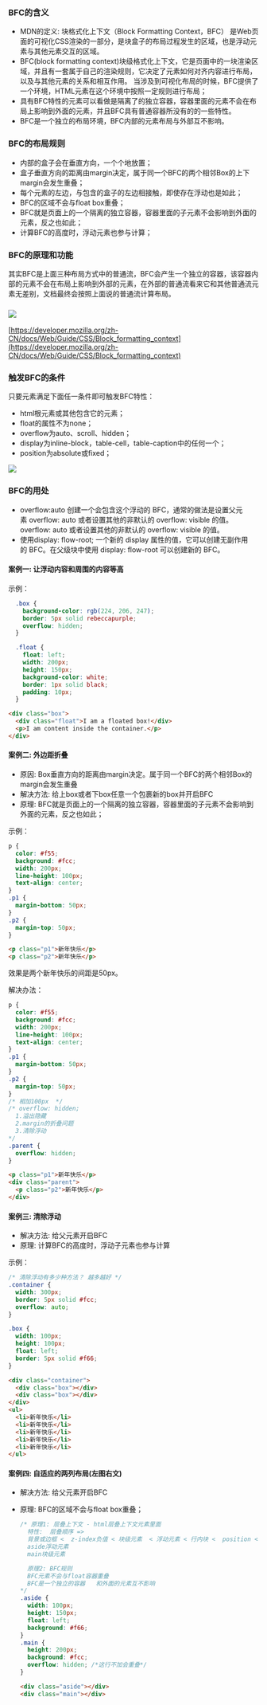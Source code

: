 ### BFC的含义

- MDN的定义:  块格式化上下文（Block Formatting Context，BFC） 是Web页面的可视化CSS渲染的一部分，是块盒子的布局过程发生的区域，也是浮动元素与其他元素交互的区域。
- BFC(block formatting context)块级格式化上下文，它是页面中的一块渲染区域，并且有一套属于自己的渲染规则，它决定了元素如何对齐内容进行布局，以及与其他元素的关系和相互作用。 当涉及到可视化布局的时候，BFC提供了一个环境，HTML元素在这个环境中按照一定规则进行布局；
- 具有BFC特性的元素可以看做是隔离了的独立容器，容器里面的元素不会在布局上影响到外面的元素，并且BFC具有普通容器所没有的的一些特性。
- BFC是一个独立的布局环境，BFC内部的元素布局与外部互不影响。

### BFC的布局规则
- 内部的盒子会在垂直方向，一个个地放置；
- 盒子垂直方向的距离由margin决定，属于同一个BFC的两个相邻Box的上下margin会发生重叠；
- 每个元素的左边，与包含的盒子的左边相接触，即使存在浮动也是如此；
- BFC的区域不会与float box重叠；
- BFC就是页面上的一个隔离的独立容器，容器里面的子元素不会影响到外面的元素，反之也如此；
- 计算BFC的高度时，浮动元素也参与计算；

### BFC的原理和功能

其实BFC是上面三种布局方式中的普通流，BFC会产生一个独立的容器，该容器内部的元素不会在布局上影响到外部的元素，在外部的普通流看来它和其他普通流元素无差别，文档最终会按照上面说的普通流计算布局。

### ![](https://cdn.nlark.com/yuque/0/2020/jpeg/298369/1582976855371-330c490b-54cf-4910-a533-0096736b379b.jpeg#align=left&display=inline&height=511&originHeight=695&originWidth=1015&size=0&status=done&style=none&width=746#align=left&display=inline&height=408&margin=%5Bobject%20Object%5D&originHeight=695&originWidth=1015&status=done&style=none&width=596)

[https://developer.mozilla.org/zh-CN/docs/Web/Guide/CSS/Block_formatting_context](https://developer.mozilla.org/zh-CN/docs/Web/Guide/CSS/Block_formatting_context)

### 触发BFC的条件

只要元素满足下面任一条件即可触发BFC特性：

- html根元素或其他包含它的元素；
- float的属性不为none；
- overflow为auto、scroll、hidden；
- display为inline-block，table-cell，table-caption中的任何一个；
- position为absolute或fixed；

![](https://cdn.nlark.com/yuque/0/2020/jpg/454050/1595833522311-f198efea-f47c-462f-924a-8719e1f6dcc4.jpg#align=left&display=inline&height=155&margin=%5Bobject%20Object%5D&originHeight=190&originWidth=390&size=0&status=done&style=none&width=318)

### BFC的用处

- overflow:auto 创建一个会包含这个浮动的 BFC，通常的做法是设置父元素 overflow: auto 或者设置其他的非默认的 overflow: visible 的值。overflow: auto 或者设置其他的非默认的 overflow: visible 的值。
- 使用display: flow-root; 一个新的 display 属性的值，它可以创建无副作用的 BFC。在父级块中使用 display: flow-root 可以创建新的 BFC。

#### 案例一: 让浮动内容和周围的内容等高

示例：

  ```css
    .box {
      background-color: rgb(224, 206, 247);
      border: 5px solid rebeccapurple;
      overflow: hidden;
    }

    .float {
      float: left;
      width: 200px;
      height: 150px;
      background-color: white;
      border: 1px solid black;
      padding: 10px;
    }
  ```

  ```html
  <div class="box">
    <div class="float">I am a floated box!</div>
    <p>I am content inside the container.</p>
  </div>
  ```
#### 案例二: 外边距折叠

- 原因: Box垂直方向的距离由margin决定。属于同一个BFC的两个相邻Box的margin会发生重叠
- 解决方法: 给上box或者下box任意一个包裹新的box并开启BFC
- 原理: BFC就是页面上的一个隔离的独立容器，容器里面的子元素不会影响到外面的元素，反之也如此；

示例：

  ```css
  p {
    color: #f55;
    background: #fcc;
    width: 200px;
    line-height: 100px;
    text-align: center;
  }
  .p1 {
    margin-bottom: 50px;
  }
  .p2 {
    margin-top: 50px;
  }
  ```

  ```html
  <p class="p1">新年快乐</p>
  <p class="p2">新年快乐</p>
  ```

效果是两个新年快乐的间距是50px。

解决办法：

  ```css
  p {
    color: #f55;
    background: #fcc;
    width: 200px;
    line-height: 100px;
    text-align: center;
  }
  .p1 {
    margin-bottom: 50px;
  }
  .p2 {
    margin-top: 50px;
  }
  /* 相加100px  */
  /* overflow: hidden;
    1.溢出隐藏
    2.margin的折叠问题
    3.清除浮动
  */
  .parent {
    overflow: hidden;
  }
  ```

  ```html
  <p class="p1">新年快乐</p>
  <div class="parent">
    <p class="p2">新年快乐</p>
  </div>
  ```

#### 案例三: 清除浮动

- 解决方法: 给父元素开启BFC
- 原理: 计算BFC的高度时，浮动子元素也参与计算

示例：

  ```css
  /* 清除浮动有多少种方法？ 越多越好 */
  .container {
    width: 300px;
    border: 5px solid #fcc;
    overflow: auto; 
  }

  .box {
    width: 100px;
    height: 100px;
    float: left;
    border: 5px solid #f66;
  }
  ```

  ```html
  <div class="container">
    <div class="box"></div>
    <div class="box"></div>
  </div>
  <ul>
    <li>新年快乐</li>
    <li>新年快乐</li>
    <li>新年快乐</li>
    <li>新年快乐</li>
    <li>新年快乐</li>
  </ul>
  ```

#### 案例四: 自适应的两列布局(左图右文)

- 解决方法: 给父元素开启BFC
- 原理: BFC的区域不会与float box重叠；

  ```css
  /* 原理1: 层叠上下文 - html层叠上下文元素里面
    特性:  层叠顺序 =>  
    背景或边框 <  z-index负值 < 块级元素  < 浮动元素 < 行内块 <  position < z-index正值
    aside浮动元素
    main块级元素

    原理2: BFC规则
    BFC元素不会与float容器重叠
    BFC是一个独立的容器   和外面的元素互不影响
  */
  .aside {
    width: 100px;
    height: 150px;
    float: left;
    background: #f66;
  }
  .main {
    height: 200px;
    background: #fcc;
    overflow: hidden; /*这行不加会重叠*/
  }
  ```

  ```html
  <div class="aside"></div>
  <div class="main"></div>
  ```
